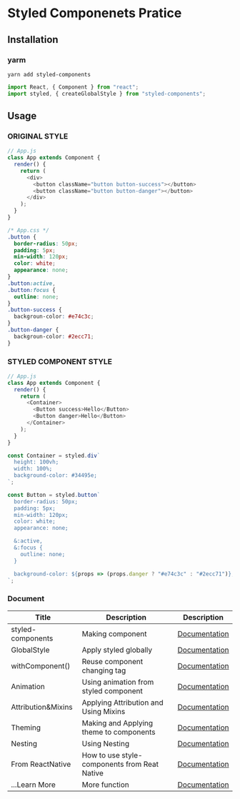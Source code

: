 # Styled Componenets Pratice

## Installation

### yarm

`yarn add styled-components`

```js
import React, { Component } from "react";
import styled, { createGlobalStyle } from "styled-components";
```

## Usage

### ORIGINAL STYLE

```js
// App.js
class App extends Component {
  render() {
    return (
      <div>
        <button className="button button-success"></button>
        <button className="button button-danger"></button>
      </div>
    );
  }
}
```

```css
/* App.css */
.button {
  border-radius: 50px;
  padding: 5px;
  min-width: 120px;
  color: white;
  appearance: none;
}
.button:active,
.button:focus {
  outline: none;
}
.button-success {
  backgroun-color: #e74c3c;
}
.button-danger {
  backgroun-color: #2ecc71;
}
```

### STYLED COMPONENT STYLE

```js
// App.js
class App extends Component {
  render() {
    return (
      <Container>
        <Button success>Hello</Button>
        <Button danger>Hello</Button>
      </Container>
    );
  }
}

const Container = styled.div`
  height: 100vh;
  width: 100%;
  background-color: #34495e;
`;

const Button = styled.button`
  border-radius: 50px;
  padding: 5px;
  min-width: 120px;
  color: white;
  appearance: none;

  &:active,
  &:focus {
    outline: none;
  }

  background-color: ${props => (props.danger ? "#e74c3c" : "#2ecc71")};
`;
```

### Document

| Title              | Description                                  | Description                                                                                                        |
| ------------------ | -------------------------------------------- | ------------------------------------------------------------------------------------------------------------------ |
| styled-components  | Making component                             | [Documentation](https://github.com/Kwon770/react-styled-components/blob/master/MD%20Document/styled.md)            |
| GlobalStyle        | Apply styled globally                        | [Documentation](https://github.com/Kwon770/react-styled-components/blob/master/MD%20Document/createGlobalStyle.md) |
| withComponent()    | Reuse component changing tag                 | [Documentation](https://github.com/Kwon770/react-styled-components/blob/master/MD%20Document/withComponent.md)     |
| Animation          | Using animation from styled component        | [Documentation](https://github.com/Kwon770/react-styled-components/blob/master/MD%20Document/Animation.md)         |
| Attribution&Mixins | Applying Attribution and Using Mixins        | [Documentation](https://github.com/Kwon770/react-styled-components/blob/master/MD%20Document/attrs%26mixins.md)    |
| Theming            | Making and Applying theme to components      | [Documentation](https://github.com/Kwon770/react-styled-components/blob/master/MD%20Document/Theme.md)             |
| Nesting            | Using Nesting                                | [Documentation](https://github.com/Kwon770/react-styled-components/blob/master/MD%20Document/Nesting.md)           |
| From ReactNative   | How to use style-components from Reat Native | [Documentation](https://github.com/Kwon770/react-styled-components/blob/master/MD%20Document/fromReactNative.md)   |
| ...Learn More      | More function                                | [Documentation](https://github.com/Kwon770/react-styled-components/blob/master/MD%20Document/more.md)              |